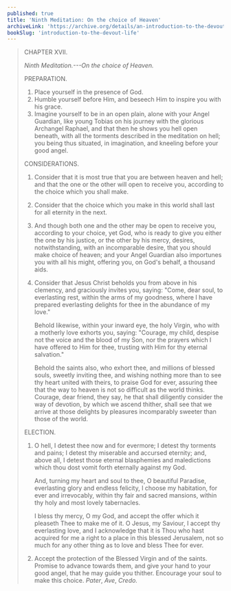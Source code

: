 ```yaml
---
published: true
title: 'Ninth Meditation: On the choice of Heaven'
archiveLink: 'https://archive.org/details/an-introduction-to-the-devout-life/page/32?view=theater'
bookSlug: 'introduction-to-the-devout-life'
---
```


> CHAPTER XVII.
>
> *Ninth Meditation.---On the choice of Heaven.*
>
> PREPARATION.
>
> 1. Place yourself in the presence of God.
> 2. Humble yourself before Him, and beseech Him to inspire you with his grace.
> 3. Imagine yourself to be in an open plain, alone with your Angel Guardian, like young Tobias on his journey with the glorious Archangel Raphael, and that then he shows you hell open beneath, with all the torments described in the meditation on hell; you being thus situated, in imagination, and kneeling before your good angel.
>
> CONSIDERATIONS.
>
> 1. Consider that it is most true that you are between heaven and hell; and that the one or the other will open to receive you, according to the choice which you shall make.
>
> 2. Consider that the choice which you make in this world shall last for all eternity in the next.
>
> 3. And though both one and the other may be open to receive you, according to your choice, yet God, who is ready to give you either the one by his justice, or the other by his mercy, desires, notwithstanding, with an incomparable desire, that you should make choice of heaven; and your Angel Guardian also importunes you with all his might, offering you, on God's behalf, a thousand aids.
>
> 4. Consider that Jesus Christ beholds you from above in his clemency, and graciously invites you, saying: "Come, dear soul, to everlasting rest, within the arms of my goodness, where I have prepared everlasting delights for thee in the abundance of my love."
>
>    Behold likewise, within your inward eye, the holy Virgin, who with a motherly love exhorts you, saying: "Courage, my child, despise not the voice and the blood of my Son, nor the prayers which I have offered to Him for thee, trusting with Him for thy eternal salvation."
>
>    Behold the saints also, who exhort thee, and millions of blessed souls, sweetly inviting thee, and wishing nothing more than to see thy heart united with theirs, to praise God for ever, assuring thee that the way to heaven is not so difficult as the world thinks. Courage, dear friend, they say, he that shall diligently consider the way of devotion, by which we ascend thither, shall see that we arrive at those delights by pleasures incomparably sweeter than those of the world.
>
> ELECTION.
>
> 1. O hell, I detest thee now and for evermore; I detest thy torments and pains; I detest thy miserable and accursed eternity; and, above all, I detest those eternal blasphemies and maledictions which thou dost vomit forth eternally against my God.
>
>    And, turning my heart and soul to thee, O beautiful Paradise, everlasting glory and endless felicity, I choose my habitation, for ever and irrevocably, within thy fair and sacred mansions, within thy holy and most lovely tabernacles.
>
>    I bless thy mercy, O my God, and accept the offer which it pleaseth Thee to make me of it. O Jesus, my Saviour, I accept thy everlasting love, and I acknowledge that it is Thou who hast acquired for me a right to a place in this blessed Jerusalem, not so much for any other thing as to love and bless Thee for ever.
>
> 2. Accept the protection of the Blessed Virgin and of the saints. Promise to advance towards them, and give your hand to your good angel, that he may guide you thither. Encourage your soul to make this choice. *Pater*, *Ave*, *Credo.*